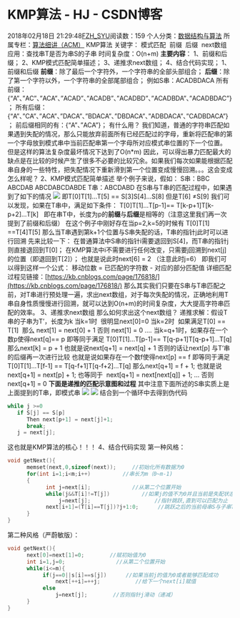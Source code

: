 # KMP算法 - HJ - CSDN博客
2018年02月18日 21:29:48[FZH_SYU](https://me.csdn.net/feizaoSYUACM)阅读数：159
个人分类：[数据结构与算法](https://blog.csdn.net/feizaoSYUACM/article/category/7456684)
所属专栏：[算法细讲（ACM）](https://blog.csdn.net/column/details/14379.html)
KMP算法
关键字： 模式匹配  前缀  后缀  next数组
应用：查找串T是否为串S的子串
时间复杂度：O(n+m) 
**主要内容**：
1、前缀和后缀；
2、KMP模式匹配简单描述；
3、递推求next数组；
4、结合代码实现；
1、前缀和后缀
**前缀**：除了最后一个字符外，一个字符串的全部头部组合；
**后缀**：除了第一个字符以外，一个字符串的全部尾部组合；
例如S串：ACADBDACA
所有前缀：{“A”、”AC”、”ACA”、”ACAD”、”ACADB”、”ACADBD”、”ACADBDA”、”ACADBDAC”}；
所有后缀：{“A”、”CA”、”ACA”、”DACA”、”BDACA”、”DBDACA”、”ADBDACA”、”CADBDACA”}；
前后缀相同的有：{“A”、”ACA”}；
有什么用？
我们知道，普通的字符串匹配如果遇到失配的情况，那么只能放弃前面所有已经匹配过的字母，重新将匹配串的第一个字母放到模式串中当前匹配串第一个字母所对应模式串位置的下一个位置。
但是这样的算法复杂度最坏情况下达到了O(n*m)
因此，可以得出暴力匹配最大的缺点是在比较的时候产生了很多不必要的比较冗余。如果我们每次如果能根据匹配串自身的一些特性，把失配情况下重新滑到第一个位置变成慢慢回溯。。。这会变成怎么样呢？
2、KMP模式匹配简单描述
举个例子来说，假如：
S串：BBC ABCDAB ABCDABCDABDE
T串：ABCDABD
在S串与T串的匹配过程中，如果遇到了如下的情况
![](https://img-blog.csdn.net/20180218213115401)
即T[0]T[1]…T[5] == S[3]S[4]…S[8] 但是T[6] ≠S[9]
我们可以发现，如果在T串中，满足如下条件：
T[0]T[1]…T[p-1]== T[k-p+1]T[k-p+2]…T[k]   
即在串T中，长度为p的**前缀**与**后缀**是相等的（注意这里我们再一次提到了前缀和后缀）
在这个例子中刚好存在当p=2,k=5的时候有
T[0]T[1] ==T[4]T[5]
那么当T串遇到第k+1个位置与S串失配的话，T串的指针j此时可以进行回溯
先来比较一下：
在普通算法中S串的指针i需要退回到S[4]，而T串的指针j则直接退回到T[0]；
在KMP算法中i不需要进行任何改变，只需要j回溯到next[j]的位置（即退回到T[2]）；
也就是说此时next[6] = 2 （注意此时j=6）
即我们可以得到这样一个公式：
移动位数 = 已匹配的字符数 - 对应的部分匹配值
详细匹配过程见链接：[https://kb.cnblogs.com/page/176818/](https://kb.cnblogs.com/page/176818/)
那么其实我们只要在S串与T串匹配之前，对T串进行预处理一遍，求出next数组，对于每次失配的情况，正确地利用T串自身性质慢慢进行回溯，就可以达到O(n+m)的时间复杂度，大大提高字符串匹配的效率。
3、递推求next数组
那么如何求出这个next数组？
递推求解：假设T串的子串为T’，长度为k
当k=1时  
很明显next[0]=0
当k=2时  
如果满足T[0] == T[1]  那么
next[1] = next[0] + 1 
否则 
next[1] = 0
….
当k=q+1时，如果存在一个数p使得next[q]== p 即等同于满足
T[0]T[1]…T[p-1]== T[q-p+1]T[q-p+1]…T[q] 
那么next[k] = p + 1 
也就是说next[q+1] = next[q] + 1
否则的话让next[p] 与T’串的后缀再一次进行比较 
也就是说如果存在一个数f使得next[p] == f 即等同于满足
T[0]T[1]…T[f-1] == T[q-f+1]T[q-f+2]…T[q]
那么next[q+1] = f + 1;
也就是说  next[q+1] = next[p] + 1;
也等同于  next[q+1] = next[next[q]] + 1;
…
否则
  next[q+1] = 0
**下面是递推的匹配示意图和过程**
其中注意下面所述的S串实质上是上面提到的T串，即模式串
![](https://img-blog.csdn.net/20180218212740649)
![](https://img-blog.csdn.net/20180218212804371)
结合到一个循环中去得到伪代码
```cpp
while j >=0
   if S[j] == S[p]
      Then next[p+1] = next[j]+1;
      break;
   j = next[j];
```
这也就是KMP算法的核心！！！
4、结合代码实现
第一种风格：
```cpp
void getNext(){
      memset(next,0,sizeof(next));     //初始化所有数据为0
      for(int i=1;i<m;i++)          //串长为m（0~m-1)
      {
            int j=next[i];             //从第二个位置开始
            while(j&&T[i]!=T[j])          //如果j的值不为0并且当前是失配状态
                j=next[j];                    //指针跳跃,直到可以匹配为止
            next[i+1]=(T[i]==T[j])?j+1:0;      //跳跃之后的当前母串S与子串T匹配，更新下一个位置的nxt数组值
      }
}
```
第二种风格（严蔚敏版）：
```cpp
void getNext(){
      next[0]=next[1]=0;        //赋初始值为0
      int i=1,j=0;                //从第二个位置开始
      while(i<=m){
           if(j==0||s[i]==s[j])      //如果当前j的值为0或者能够匹配成功
               next[++i]=++j;           //给下一个next[i]赋值
           else
               j=next[j];        //否则指针j滑动（递减）
      }
}
```
